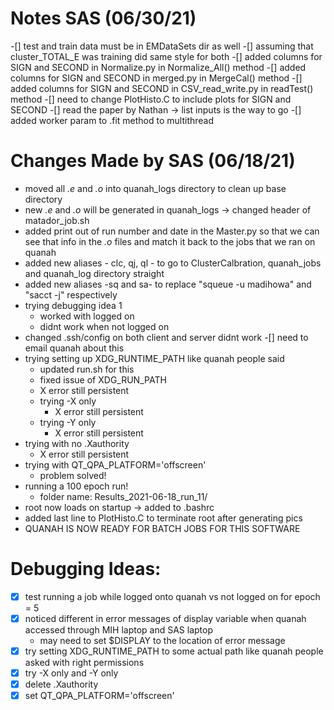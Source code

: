 # Notes SAS (06/30/21)
-[] test and train data must be in EMDataSets dir as well
-[] assuming that cluster_TOTAL_E was training did same style for both
    -[] added columns for SIGN and SECOND in Normalize.py in Normalize_All() method
    -[] added columns for SIGN and SECOND in merged.py in MergeCal() method
    -[] added columns for SIGN and SECOND in CSV_read_write.py in readTest() method
-[] need to change PlotHisto.C to include plots for SIGN and SECOND
-[] read the paper by Nathan -> list inputs is the way to go
-[] added worker param to .fit method to multithread

# Changes Made by SAS (06/18/21)

- moved all *.e* and *.o* into quanah_logs directory to clean up base directory
- new *.e* and *.o* will be generated in quanah_logs -> changed header of matador_job.sh
- added print out of run number and date in the Master.py so that we can see that info in the *.o* files and match it back to
the jobs that we ran on quanah
- added new aliases - clc, qj, ql - to go to ClusterCalbration, quanah_jobs and quanah_log directory straight
- added new aliases -sq and sa- to replace "squeue -u madihowa" and "sacct -j" respectively
- trying debugging idea 1
    - worked with logged on
    - didnt work when not logged on
- changed .ssh/config on both client and server didnt work
-[] need to email quanah about this 
- trying setting up XDG_RUNTIME_PATH like quanah people said
    - updated run.sh for this
    - fixed issue of XDG_RUN_PATH 
    - X error still persistent
    - trying -X only
        - X error still persistent
    - trying -Y only
        - X error still persistent
- trying with no .Xauthority
    - X error still persistent
- trying with QT_QPA_PLATFORM='offscreen'
    - problem solved!
- running a 100 epoch run! 
    - folder name: Results_2021-06-18_run_11/
- root now loads on startup -> added to .bashrc
- added last line to PlotHisto.C to terminate root after generating pics
- QUANAH IS NOW READY FOR BATCH JOBS FOR THIS SOFTWARE



# Debugging Ideas:
-[x] test running a job while logged onto quanah vs not logged on for epoch = 5
-[x] noticed different in error messages of display variable when quanah accessed through MIH laptop and SAS laptop
    - may need to set $DISPLAY to the location of error message
-[x] try setting XDG_RUNTIME_PATH to some actual path like quanah people asked with right permissions
-[x] try -X only and -Y only
-[x] delete .Xauthority
-[x] set QT_QPA_PLATFORM='offscreen'
